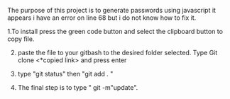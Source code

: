 The purpose of this project is to generate passwords using javascript
it appears i have an error on line 68 but i do not know how to fix it.




1.To install press the green code button and select the clipboard button to copy file.

2. paste the file to your gitbash to the desired folder selected. Type Git clone <*copied link> and press enter

3. type "git status" then "git add . "
 4. The final step is to type " git -m"update".